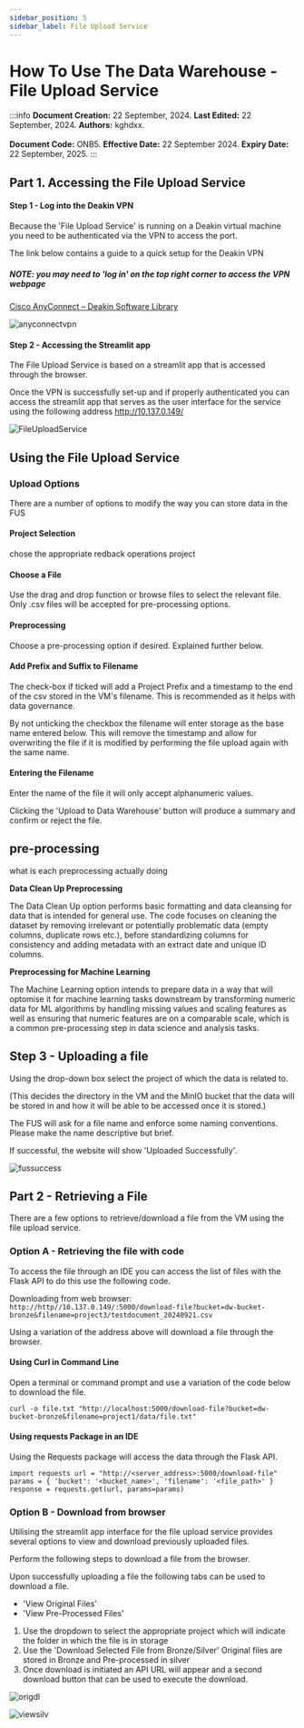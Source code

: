 ```yaml
--- 
sidebar_position: 5
sidebar_label: File Upload Service
---
```


# How To Use The Data Warehouse - File Upload Service

:::info
**Document Creation:** 22 September, 2024. **Last Edited:** 22 September, 2024. **Authors:** kghdxx.
<br></br> **Document Code:** ONB5. **Effective Date:** 22 September 2024. **Expiry Date:** 22 September, 2025.
:::

## Part 1. Accessing the File Upload Service

#### Step 1 - Log into the Deakin VPN

Because the 'File Upload Service' is running on a Deakin virtual machine you need to be authenticated via the VPN to access the port.

The link below contains a guide to a quick setup for the Deakin VPN
##### NOTE: you may need to 'log in' on the top right corner to access the VPN webpage
[Cisco AnyConnect – Deakin Software Library](https://software.deakin.edu.au/2019/04/16/cisco-anyconnect/)

![anyconnectvpn](./pictures/anyconnectvpn.png)

#### Step 2 - Accessing the Streamlit app

The File Upload Service is based on a streamlit app that is accessed through the browser. 

Once the VPN is successfully set-up and if properly authenticated you can access the streamlit app that serves as the user interface for the service using the following address
				http://10.137.0.149/

![FileUploadService](./pictures/FileUploadService.png)


## Using the File Upload Service 

### Upload Options 
There are a number of options to modify the way you can store data in the FUS 

#### Project Selection
chose the appropriate redback operations project 

#### Choose a File
Use the drag and drop function or browse files to select the relevant file.
Only .csv files will be accepted for pre-processing options.

#### Preprocessing 
Choose a pre-processing option if desired. Explained further below.

#### Add Prefix and Suffix to Filename
The check-box if ticked will add a Project Prefix and a timestamp to the end of the csv stored in the VM's filename. This is recommended as it helps with data governance.

By not unticking the checkbox the filename will enter storage as the base name entered below. This will remove the timestamp and allow for overwriting the file if it is modified by performing the file upload again with the same name.

#### Entering the Filename
Enter the name of the file it will only accept alphanumeric values.

Clicking the 'Upload to Data Warehouse' button will produce a summary and confirm or reject the file.

## pre-processing 
what is each preprocessing actually doing

**Data Clean Up Preprocessing**

The Data Clean Up option performs basic formatting and data cleansing for data that is intended for general use. The code focuses on cleaning the dataset by removing irrelevant or potentially problematic data (empty columns, duplicate rows etc.), before standardizing columns for consistency and adding metadata with an extract date and unique ID columns.


**Preprocessing for Machine Learning** 

The Machine Learning option intends to prepare data in a way that will optomise it for machine learning tasks downstream by transforming numeric data for ML algorithms by handling missing values and scaling features as well as ensuring that numeric features are on a comparable scale, which is a common pre-processing step in data science and analysis tasks.


## Step 3 - Uploading a file

Using the drop-down box select the project of which the data is related to.

(This decides the directory in the VM and the MinIO bucket that the data will be stored in and how it will be able to be accessed once it is stored.)

The FUS will ask for a file name and enforce some naming conventions.
Please make the name descriptive but brief.

If successful, the website will show 'Uploaded Successfully'.

![fussuccess](./pictures/fussuccess.png)

## Part 2 - Retrieving a File

There are a few options to retrieve/download a file from the VM using the file upload service.

### Option A - Retrieving the file with code

To access the file through an IDE you can access the list of files with the Flask API
to do this use the following code.

Downloading from web browser:
`http://http//10.137.0.149/:5000/download-file?bucket=dw-bucket-bronze&filename=project3/testdocument_20240921.csv`

Using a variation of the address above will download a file through the browser.

#### Using Curl in Command Line

Open a terminal or command prompt and use a variation of the code below to download the file.

`curl -o file.txt "http://localhost:5000/download-file?bucket=dw-bucket-bronze&filename=project1/data/file.txt"`


#### Using requests Package in an IDE

Using the Requests package will access the data through the Flask API.
```
import requests url = "http://<server_address>:5000/download-file" params = { 'bucket': '<bucket_name>', 'filename': '<file_path>' } response = requests.get(url, params=params)
```

### Option B - Download from browser

Utilising the streamlit app interface for the file upload service provides several options to view and download previously uploaded files.

Perform the following steps to download a file from the browser.

Upon successfully uploading a file the following tabs can be used to download a file. 

 - 'View Original Files'
 - 'View Pre-Processed Files'

1. Use the dropdown to select the appropriate project which will indicate the folder in which the file is in storage
2. Use the 'Download Selected File from Bronze/Silver' 
Original files are stored in Bronze and Pre-processed in silver
3. Once download is initiated an API URL will appear and a second download button that can be used to execute the download.


![origdl](./pictures/origdl.png)

![viewsilv](./pictures/viewsilv.png)
